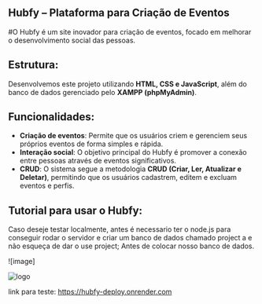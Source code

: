 
## Hubfy – Plataforma para Criação de Eventos  

#O Hubfy é um site inovador para criação de eventos, focado em melhorar o desenvolvimento social das pessoas.  

## Estrutura:  
Desenvolvemos este projeto utilizando **HTML, CSS e JavaScript**, além do banco de dados gerenciado pelo **XAMPP (phpMyAdmin)**.  

## Funcionalidades:  
- **Criação de eventos**: Permite que os usuários criem e gerenciem seus próprios eventos de forma simples e rápida.  
- **Interação social**: O objetivo principal do Hubfy é promover a conexão entre pessoas através de eventos significativos.  
- **CRUD**: O sistema segue a metodologia **CRUD (Criar, Ler, Atualizar e Deletar)**, permitindo que os usuários cadastrem, editem e excluam eventos e perfis.  

## Tutorial para usar o Hubfy:  


Caso deseje testar localmente, antes é necessario ter o node.js para conseguir rodar o servidor e criar um banco de dados chamado project a e não esqueça de dar o use project; 
Antes de colocar nosso banco de dados.

![image]


![logo](https://github.com/user-attachments/assets/85c2249c-1440-4b3f-8271-c3ef45749791)

link para teste:
https://hubfy-deploy.onrender.com
